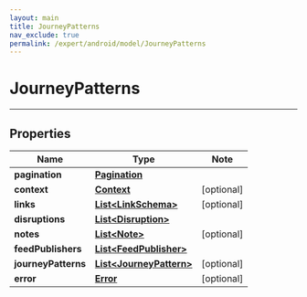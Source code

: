 ```yaml
---
layout: main
title: JourneyPatterns
nav_exclude: true
permalink: /expert/android/model/JourneyPatterns
---
```


# JourneyPatterns

---

## Properties

Name | Type | Note
---- | ---- | ----
**pagination** | [**Pagination**](Pagination.md) | 
**context** | [**Context**](Context.md) | [optional] 
**links** | [**List&lt;LinkSchema&gt;**](LinkSchema.md) | [optional] 
**disruptions** | [**List&lt;Disruption&gt;**](Disruption.md) | 
**notes** | [**List&lt;Note&gt;**](Note.md) | [optional] 
**feedPublishers** | [**List&lt;FeedPublisher&gt;**](FeedPublisher.md) | 
**journeyPatterns** | [**List&lt;JourneyPattern&gt;**](JourneyPattern.md) | [optional] 
**error** | [**Error**](Error.md) | [optional] 

